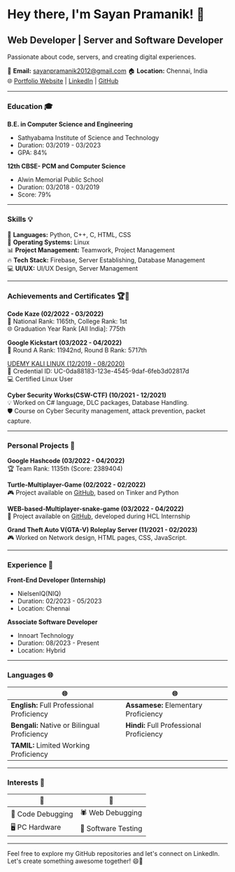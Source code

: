 # Hey there, I'm Sayan Pramanik! 👋

## Web Developer | Server and Software Developer

Passionate about code, servers, and creating digital experiences.

📧 **Email:** sayanpramanik2012@gmail.com
🏠 **Location:** Chennai, India  
🌐 [Portfolio Website](https://sayanpramanik-resume.web.app/) | [LinkedIn](https://linkedin.com/in/sayan-pramanik-084358178) | [GitHub](https://github.com/sayanpramanik2012)

---

### Education 🎓

**B.E. in Computer Science and Engineering**  
- Sathyabama Institute of Science and Technology  
- Duration: 03/2019 - 03/2023  
- GPA: 84%

**12th CBSE- PCM and Computer Science**  
- Alwin Memorial Public School  
- Duration: 03/2018 - 03/2019  
- Score: 79%

---

### Skills 💡

🚀 **Languages:** Python, C++, C, HTML, CSS  
🐧 **Operating Systems:** Linux  
📊 **Project Management:** Teamwork, Project Management  
🔥 **Tech Stack:** Firebase, Server Establishing, Database Management  
💻 **UI/UX:** UI/UX Design, Server Management

---

### Achievements and Certificates 🏆📜

**Code Kaze (02/2022 - 03/2022)**  
🏅 National Rank: 1165th, College Rank: 1st  
🌐 Graduation Year Rank [All India]: 775th 

**Google Kickstart (03/2022 - 04/2022)**  
🏅 Round A Rank: 11942nd, Round B Rank: 5717th

[UDEMY KALI LINUX (12/2019 - 08/2020)](https://www.udemy.com/certificate/UC-0da88183-123e-4545-9daf-6feb3d02817d)  
🔐 Credential ID: UC-0da88183-123e-4545-9daf-6feb3d02817d  
💻 Certified Linux User

**Cyber Security Works(CSW-CTF) (10/2021 - 12/2021)**  
💡 Worked on C# language, DLC packages, Database Handling.  
🛡️ Course on Cyber Security management, attack prevention, packet capture.

---

### Personal Projects 🚀

**Google Hashcode (03/2022 - 04/2022)**  
🏆 Team Rank: 1135th (Score: 2389404)

**Turtle-Multiplayer-Game (02/2022 - 02/2022)**  
🎮 Project available on [GitHub](https://github.com/sayanpramanik2012/Turtle-Multiplayer-Game), based on Tinker and Python

**WEB-based-Multiplayer-snake-game (03/2022 - 04/2022)**  
🐍 Project available on [GitHub](https://github.com/sayanpramanik2012/WEB-based-Multiplayer-snake-game), developed during HCL Internship

**Grand Theft Auto V(GTA-V) Roleplay Server (11/2021 - 02/2023)**  
🎮 Worked on Network design, HTML pages, CSS, JavaScript.

---

### Experience 💼

**Front-End Developer (Internship)**  
- NielsenIQ(NIQ)  
- Duration: 02/2023 - 05/2023  
- Location: Chennai

**Associate Software Developer**  
- Innoart Technology  
- Duration: 08/2023 - Present  
- Location: Hybrid

---

### Languages 🌐

🌐 | 🌐
--- | ---
**English:** Full Professional Proficiency | **Assamese:** Elementary Proficiency  
**Bengali:** Native or Bilingual Proficiency | **Hindi:** Full Professional Proficiency  
 | **TAMIL:** Limited Working Proficiency

---

### Interests 🌟

🌟 | 🌟
--- | ---
👾 Code Debugging | 🕷️ Web Debugging  
🖥️ PC Hardware | 🧪 Software Testing

---

Feel free to explore my GitHub repositories and let's connect on LinkedIn. Let's create something awesome together! 😄🚀
